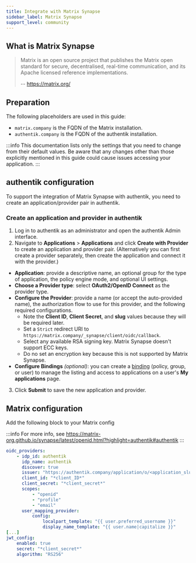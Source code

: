 ```yaml
---
title: Integrate with Matrix Synapse
sidebar_label: Matrix Synapse
support_level: community
---
```


## What is Matrix Synapse

> Matrix is an open source project that publishes the Matrix open standard for secure, decentralised, real-time communication, and its Apache licensed reference implementations.
>
> -- https://matrix.org/

## Preparation

The following placeholders are used in this guide:

- `matrix.company` is the FQDN of the Matrix installation.
- `authentik.company` is the FQDN of the authentik installation.

:::info
This documentation lists only the settings that you need to change from their default values. Be aware that any changes other than those explicitly mentioned in this guide could cause issues accessing your application.
:::

## authentik configuration

To support the integration of Matrix Synapse with authentik, you need to create an application/provider pair in authentik.

### Create an application and provider in authentik

1. Log in to authentik as an administrator and open the authentik Admin interface.
2. Navigate to **Applications** > **Applications** and click **Create with Provider** to create an application and provider pair. (Alternatively you can first create a provider separately, then create the application and connect it with the provider.)

- **Application**: provide a descriptive name, an optional group for the type of application, the policy engine mode, and optional UI settings.
- **Choose a Provider type**: select **OAuth2/OpenID Connect** as the provider type.
- **Configure the Provider**: provide a name (or accept the auto-provided name), the authorization flow to use for this provider, and the following required configurations.
    - Note the **Client ID**, **Client Secret**, and **slug** values because they will be required later.
    - Set a `Strict` redirect URI to `https://matrix.company/_synapse/client/oidc/callback`.
    - Select any available RSA signing key. Matrix Synapse doesn't support ECC keys.
    - Do no set an encryption key because this is not supported by Matrix Synapse.
- **Configure Bindings** _(optional)_: you can create a [binding](/docs/add-secure-apps/flows-stages/bindings/) (policy, group, or user) to manage the listing and access to applications on a user's **My applications** page.

3. Click **Submit** to save the new application and provider.

## Matrix configuration

Add the following block to your Matrix config

:::info
For more info, see https://matrix-org.github.io/synapse/latest/openid.html?highlight=authentik#authentik
:::

```yaml
oidc_providers:
    - idp_id: authentik
      idp_name: authentik
      discover: true
      issuer: "https://authentik.company/application/o/<application_slug>/"
      client_id: "*client_ID*"
      client_secret: "*client_secret*"
      scopes:
          - "openid"
          - "profile"
          - "email"
      user_mapping_provider:
          config:
              localpart_template: "{{ user.preferred_username }}"
              display_name_template: "{{ user.name|capitalize }}"
[...]
jwt_config:
    enabled: true
    secret: "*client_secret*"
    algorithm: "RS256"
```
